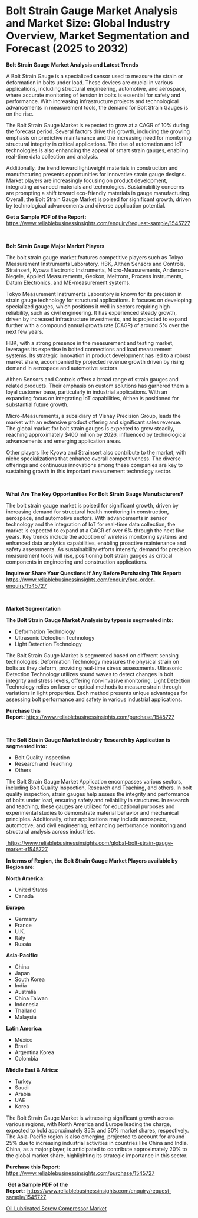 <p><h1>Bolt Strain Gauge Market Analysis and Market Size: Global Industry Overview, Market Segmentation and Forecast (2025 to 2032)</h1></p><p><strong>Bolt Strain Gauge Market Analysis and Latest Trends</strong></p>
<p><p>A Bolt Strain Gauge is a specialized sensor used to measure the strain or deformation in bolts under load. These devices are crucial in various applications, including structural engineering, automotive, and aerospace, where accurate monitoring of tension in bolts is essential for safety and performance. With increasing infrastructure projects and technological advancements in measurement tools, the demand for Bolt Strain Gauges is on the rise.</p><p>The Bolt Strain Gauge Market is expected to grow at a CAGR of 10% during the forecast period. Several factors drive this growth, including the growing emphasis on predictive maintenance and the increasing need for monitoring structural integrity in critical applications. The rise of automation and IoT technologies is also enhancing the appeal of smart strain gauges, enabling real-time data collection and analysis.</p><p>Additionally, the trend toward lightweight materials in construction and manufacturing presents opportunities for innovative strain gauge designs. Market players are increasingly focusing on product development, integrating advanced materials and technologies. Sustainability concerns are prompting a shift toward eco-friendly materials in gauge manufacturing. Overall, the Bolt Strain Gauge Market is poised for significant growth, driven by technological advancements and diverse application potential.</p></p>
<p><strong>Get a Sample PDF of the Report:&nbsp;</strong> <a href="https://www.reliablebusinessinsights.com/enquiry/request-sample/1545727?utm_campaign=2445&utm_medium=2&utm_source=Github&utm_content=ia&utm_term=17022025&utm_id=bolt-strain-gauge">https://www.reliablebusinessinsights.com/enquiry/request-sample/1545727</a></p>
<p>&nbsp;</p>
<p><strong>Bolt Strain Gauge Major Market Players</strong></p>
<p><p>The bolt strain gauge market features competitive players such as Tokyo Measurement Instruments Laboratory, HBK, Althen Sensors and Controls, Strainsert, Kyowa Electronic Instruments, Micro-Measurements, Anderson-Negele, Applied Measurements, Geokon, Meltrons, Process Instruments, Datum Electronics, and ME-measurement systems. </p><p>Tokyo Measurement Instruments Laboratory is known for its precision in strain gauge technology for structural applications. It focuses on developing specialized gauges, which positions it well in sectors requiring high reliability, such as civil engineering. It has experienced steady growth, driven by increased infrastructure investments, and is projected to expand further with a compound annual growth rate (CAGR) of around 5% over the next few years.</p><p>HBK, with a strong presence in the measurement and testing market, leverages its expertise in bolted connections and load measurement systems. Its strategic innovation in product development has led to a robust market share, accompanied by projected revenue growth driven by rising demand in aerospace and automotive sectors.</p><p>Althen Sensors and Controls offers a broad range of strain gauges and related products. Their emphasis on custom solutions has garnered them a loyal customer base, particularly in industrial applications. With an expanding focus on integrating IoT capabilities, Althen is positioned for substantial future growth.</p><p>Micro-Measurements, a subsidiary of Vishay Precision Group, leads the market with an extensive product offering and significant sales revenue. The global market for bolt strain gauges is expected to grow steadily, reaching approximately $400 million by 2026, influenced by technological advancements and emerging application areas. </p><p>Other players like Kyowa and Strainsert also contribute to the market, with niche specializations that enhance overall competitiveness. The diverse offerings and continuous innovations among these companies are key to sustaining growth in this important measurement technology sector.</p></p>
<p>&nbsp;</p>
<p><strong>What Are The Key Opportunities For Bolt Strain Gauge Manufacturers?</strong></p>
<p><p>The bolt strain gauge market is poised for significant growth, driven by increasing demand for structural health monitoring in construction, aerospace, and automotive sectors. With advancements in sensor technology and the integration of IoT for real-time data collection, the market is expected to expand at a CAGR of over 6% through the next five years. Key trends include the adoption of wireless monitoring systems and enhanced data analytics capabilities, enabling proactive maintenance and safety assessments. As sustainability efforts intensify, demand for precision measurement tools will rise, positioning bolt strain gauges as critical components in engineering and construction applications.</p></p>
<p><strong>Inquire or Share Your Questions If Any Before Purchasing This Report:</strong> <a href="https://www.reliablebusinessinsights.com/enquiry/pre-order-enquiry/1545727?utm_campaign=2445&utm_medium=2&utm_source=Github&utm_content=ia&utm_term=17022025&utm_id=bolt-strain-gauge">https://www.reliablebusinessinsights.com/enquiry/pre-order-enquiry/1545727</a></p>
<p>&nbsp;</p>
<p><strong>Market Segmentation</strong></p>
<p><strong>The Bolt Strain Gauge Market Analysis by types is segmented into:</strong></p>
<p><ul><li>Deformation Technology</li><li>Ultrasonic Detection Technology</li><li>Light Detection Technology</li></ul></p>
<p><p>The Bolt Strain Gauge Market is segmented based on different sensing technologies: Deformation Technology measures the physical strain on bolts as they deform, providing real-time stress assessments. Ultrasonic Detection Technology utilizes sound waves to detect changes in bolt integrity and stress levels, offering non-invasive monitoring. Light Detection Technology relies on laser or optical methods to measure strain through variations in light properties. Each method presents unique advantages for assessing bolt performance and safety in various industrial applications.</p></p>
<p><strong>Purchase this Report:&nbsp;</strong><a href="https://www.reliablebusinessinsights.com/purchase/1545727?utm_campaign=2445&utm_medium=2&utm_source=Github&utm_content=ia&utm_term=17022025&utm_id=bolt-strain-gauge">https://www.reliablebusinessinsights.com/purchase/1545727</a></p>
<p>&nbsp;</p>
<p><strong>The Bolt Strain Gauge Market Industry Research by Application is segmented into:</strong></p>
<p><ul><li>Bolt Quality Inspection</li><li>Research and Teaching</li><li>Others</li></ul></p>
<p><p>The Bolt Strain Gauge Market Application encompasses various sectors, including Bolt Quality Inspection, Research and Teaching, and others. In bolt quality inspection, strain gauges help assess the integrity and performance of bolts under load, ensuring safety and reliability in structures. In research and teaching, these gauges are utilized for educational purposes and experimental studies to demonstrate material behavior and mechanical principles. Additionally, other applications may include aerospace, automotive, and civil engineering, enhancing performance monitoring and structural analysis across industries.</p></p>
<p><a href="https://www.reliablebusinessinsights.com/global-bolt-strain-gauge-market-r1545727?utm_campaign=2445&utm_medium=2&utm_source=Github&utm_content=ia&utm_term=17022025&utm_id=bolt-strain-gauge">&nbsp;https://www.reliablebusinessinsights.com/global-bolt-strain-gauge-market-r1545727</a></p>
<p><strong>In terms of Region, the Bolt Strain Gauge Market Players available by Region are:</strong></p>
<p>
    <p> <strong> North America: </strong>
        <ul>
            <li>United States</li>
            <li>Canada</li>
        </ul>
        </p> 
    <p> <strong> Europe: </strong>
        <ul>
            <li>Germany</li>
            <li>France</li>
            <li>U.K.</li>
            <li>Italy</li>
            <li>Russia</li>
        </ul>
        </p> 
    <p> <strong> Asia-Pacific: </strong>
        <ul>
            <li>China</li>
            <li>Japan</li>
            <li>South Korea</li>
            <li>India</li>
            <li>Australia</li>
            <li>China Taiwan</li>
            <li>Indonesia</li>
            <li>Thailand</li>
            <li>Malaysia</li>
        </ul>
        </p> 
    <p> <strong> Latin America: </strong>
        <ul>
            <li>Mexico</li>
            <li>Brazil</li>
            <li>Argentina Korea</li>
            <li>Colombia</li>
        </ul>
        </p> 
    <p> <strong> Middle East & Africa: </strong>
        <ul>
            <li>Turkey</li>
            <li>Saudi</li>
            <li>Arabia</li>
            <li>UAE</li>
            <li>Korea</li>
        </ul>
    </p>
    </p>
<p><p>The Bolt Strain Gauge Market is witnessing significant growth across various regions, with North America and Europe leading the charge, expected to hold approximately 35% and 30% market shares, respectively. The Asia-Pacific region is also emerging, projected to account for around 25% due to increasing industrial activities in countries like China and India. China, as a major player, is anticipated to contribute approximately 20% to the global market share, highlighting its strategic importance in this sector.</p></p>
<p><strong>Purchase this Report: </strong><a href="https://www.reliablebusinessinsights.com/purchase/1545727?utm_campaign=2445&utm_medium=2&utm_source=Github&utm_content=ia&utm_term=17022025&utm_id=bolt-strain-gauge">https://www.reliablebusinessinsights.com/purchase/1545727</a></p>
<p>&nbsp;<strong>Get a Sample PDF of the Report:&nbsp;&nbsp;</strong><a href="https://www.reliablebusinessinsights.com/enquiry/request-sample/1545727?utm_campaign=2445&utm_medium=2&utm_source=Github&utm_content=ia&utm_term=17022025&utm_id=bolt-strain-gauge">https://www.reliablebusinessinsights.com/enquiry/request-sample/1545727</a></p>
<p><strong></strong></p>
<p><p><a href="https://github.com/domoniqueluoma76/Market-Research-Report-List-1/blob/main/oil-lubricated-screw-compressor-market.md?utm_campaign=2445&utm_medium=2&utm_source=Github&utm_content=ia&utm_term=17022025&utm_id=bolt-strain-gauge">Oil Lubricated Screw Compressor Market</a></p></p>